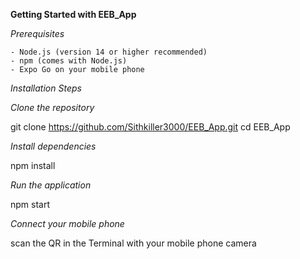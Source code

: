**Getting Started with EEB_App**

*Prerequisites*

    - Node.js (version 14 or higher recommended)
    - npm (comes with Node.js)
    - Expo Go on your mobile phone


*Installation Steps*

*Clone the repository*

git clone https://github.com/Sithkiller3000/EEB_App.git
cd EEB_App


*Install dependencies*

npm install


*Run the application*

npm start


*Connect your mobile phone*

scan the QR in the Terminal with your mobile phone camera